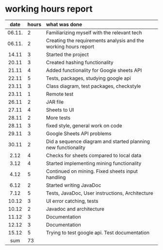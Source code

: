 # working hours report

| date | hours | what was done  |
| :----:|:-----| :-----|
| 06.11.| 2    |Familiarizing myself with the relevant tech|
| 06.11.| 2    |Creating the requirements analysis and the working hours report|
| 14.11 | 3    |Started the project|
| 20.11 | 3    |Created hashing functionality|
| 21.11 | 4    |Added functionality for Google sheets API|
| 22.11 | 5    |Tests, packages, studying google api|
| 23.11 | 3    |Class diagram, test packages, checkstyle|
| 23.11 | 1    |Remote test|
| 26.11 | 2    |JAR file|
| 27.11 | 4    |Sheets to UI|
| 28.11 | 2    |More tests|
| 28.11 | 3    |fixed style, general work on code|
| 29.11 | 3    |Google Sheets API problems|
| 30.11 | 2    |Did a sequence diagram and started planning new functionality|
| 2.12  | 4    |Checks for sheets compared to local data|
| 3.12  | 4    |Started implementing mining functionality|
| 4.12  | 5    |Continued on mining. Fixed sheets input handling|
| 6.12  | 2    |Started writing JavaDoc|
| 7.12  | 5    |Tests, JavaDoc, User instructions, Architecture|
| 10.12 | 3    |UI error catching, tests|
| 10.12 | 2    |Javadoc and architecture|
| 11.12 | 3    |Documentation|
| 12.12 | 3    |Documentation|
| 15.12 | 5    |Trying to test google api. Test documentation|
| sum   | 73   | | 
